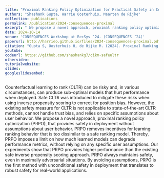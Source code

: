 ```yaml
---
title: "Proximal Ranking Policy Optimization for Practical Safety in Counterfactual Learning to Rank"
authors: "Shashank Gupta, Harrie Oosterhuis, Maarten de Rijke"
collection: publications
permalink: /publication/2024-consequences-proximal
excerpt: " We propose a novel approach, proximal ranking policy optimization (PRPO), that provides safety in deployment without assumptions about user behavior. PRPO removes incentives for learning ranking behavior that is too dissimilar to a safe ranking model."
date: 2024-10-14
venue: 'CONSEQUENCES Workshop at RecSys ’24. (CONSEQUENCES ’24)'
paperurl: http://harrieo.github.io/files/2024-consequences-proximal.pdf
citation: "Gupta S, Oosterhuis H, de Rijke M. (2024). Proximal Ranking Policy Optimization for Practical Safety in Counterfactual Learning to Rank. In CONSEQUENCES Workshop at RecSys ’24, October 14, 2024, Bari, Italy."
youtube: 
codeurl: https://github.com/shashankg7/cikm-safeultr
othervideo:
tutorialwebsite: 
slides: 
googleslidesembed: 
---
```


Counterfactual learning to rank (CLTR) can be risky and, in various circumstances, can produce sub-optimal models that hurt performance when deployed. Safe CLTR was introduced to mitigate these risks when using inverse propensity scoring to correct for position bias. However, the existing safety measure for CLTR is not applicable to state-of-the-art CLTR methods, cannot handle trust bias, and relies on specific assumptions about user behavior. We propose a novel approach, proximal ranking policy optimization (PRPO), that provides safety in deployment without assumptions about user behavior. PRPO removes incentives for learning ranking behavior that is too dissimilar to a safe ranking model. Thereby, PRPO imposes a limit on how much learned models can degrade performance metrics, without relying on any specific user assumptions. Our experiments show that PRPO provides higher performance than the existing safe inverse propensity scoring approach. PRPO always maintains safety, even in maximally adversarial situations. By avoiding assumptions, PRPO is the first method with unconditional safety in deployment that translates to robust safety for real-world applications.
